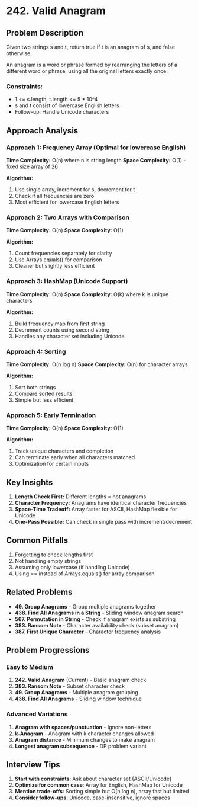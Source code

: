 # 242. Valid Anagram

## Problem Description
Given two strings s and t, return true if t is an anagram of s, and false otherwise.

An anagram is a word or phrase formed by rearranging the letters of a different word or phrase, using all the original letters exactly once.

### Constraints:
- 1 <= s.length, t.length <= 5 * 10^4
- s and t consist of lowercase English letters
- Follow-up: Handle Unicode characters

## Approach Analysis

### Approach 1: Frequency Array (Optimal for lowercase English)
**Time Complexity:** O(n) where n is string length
**Space Complexity:** O(1) - fixed size array of 26

**Algorithm:**
1. Use single array, increment for s, decrement for t
2. Check if all frequencies are zero
3. Most efficient for lowercase English letters

### Approach 2: Two Arrays with Comparison
**Time Complexity:** O(n)
**Space Complexity:** O(1)

**Algorithm:**
1. Count frequencies separately for clarity
2. Use Arrays.equals() for comparison
3. Cleaner but slightly less efficient

### Approach 3: HashMap (Unicode Support)
**Time Complexity:** O(n)
**Space Complexity:** O(k) where k is unique characters

**Algorithm:**
1. Build frequency map from first string
2. Decrement counts using second string
3. Handles any character set including Unicode

### Approach 4: Sorting
**Time Complexity:** O(n log n)
**Space Complexity:** O(n) for character arrays

**Algorithm:**
1. Sort both strings
2. Compare sorted results
3. Simple but less efficient

### Approach 5: Early Termination
**Time Complexity:** O(n)
**Space Complexity:** O(1)

**Algorithm:**
1. Track unique characters and completion
2. Can terminate early when all characters matched
3. Optimization for certain inputs

## Key Insights
1. **Length Check First:** Different lengths = not anagrams
2. **Character Frequency:** Anagrams have identical character frequencies
3. **Space-Time Tradeoff:** Array faster for ASCII, HashMap flexible for Unicode
4. **One-Pass Possible:** Can check in single pass with increment/decrement

## Common Pitfalls
1. Forgetting to check lengths first
2. Not handling empty strings
3. Assuming only lowercase (if handling Unicode)
4. Using == instead of Arrays.equals() for array comparison

## Related Problems
- **49. Group Anagrams** - Group multiple anagrams together
- **438. Find All Anagrams in a String** - Sliding window anagram search
- **567. Permutation in String** - Check if anagram exists as substring
- **383. Ransom Note** - Character availability check (subset anagram)
- **387. First Unique Character** - Character frequency analysis

## Problem Progressions

### Easy to Medium
1. **242. Valid Anagram** (Current) - Basic anagram check
2. **383. Ransom Note** - Subset character check
3. **49. Group Anagrams** - Multiple anagram grouping
4. **438. Find All Anagrams** - Sliding window technique

### Advanced Variations
1. **Anagram with spaces/punctuation** - Ignore non-letters
2. **k-Anagram** - Anagram with k character changes allowed
3. **Anagram distance** - Minimum changes to make anagram
4. **Longest anagram subsequence** - DP problem variant

## Interview Tips
1. **Start with constraints**: Ask about character set (ASCII/Unicode)
2. **Optimize for common case**: Array for English, HashMap for Unicode
3. **Mention trade-offs**: Sorting simple but O(n log n), array fast but limited
4. **Consider follow-ups**: Unicode, case-insensitive, ignore spaces